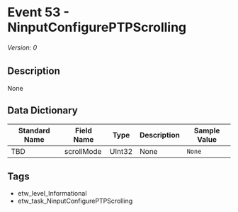 # Event 53 - NinputConfigurePTPScrolling
###### Version: 0

## Description
None

## Data Dictionary
|Standard Name|Field Name|Type|Description|Sample Value|
|---|---|---|---|---|
|TBD|scrollMode|UInt32|None|`None`|

## Tags
* etw_level_Informational
* etw_task_NinputConfigurePTPScrolling